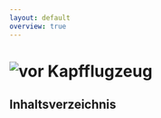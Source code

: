 ```yaml
---
layout: default
overview: true
---
```


# ![vor Kapfflugzeug](pictures/20160501_175637.jpg?raw=true)

## Inhaltsverzeichnis
